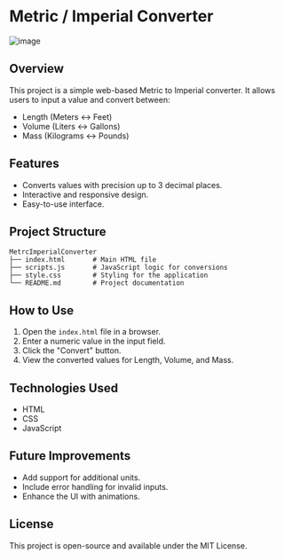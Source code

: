 # Metric / Imperial Converter
![image](https://github.com/user-attachments/assets/99659047-6a98-44da-861d-a0dfe5f4ea9e)


## Overview
This project is a simple web-based Metric to Imperial converter. It allows users to input a value and convert between:

- Length (Meters ↔ Feet)
- Volume (Liters ↔ Gallons)
- Mass (Kilograms ↔ Pounds)

## Features
- Converts values with precision up to 3 decimal places.
- Interactive and responsive design.
- Easy-to-use interface.

## Project Structure
```
MetrcImperialConverter
├── index.html       # Main HTML file
├── scripts.js       # JavaScript logic for conversions
├── style.css        # Styling for the application
└── README.md        # Project documentation
```

## How to Use
1. Open the `index.html` file in a browser.
2. Enter a numeric value in the input field.
3. Click the "Convert" button.
4. View the converted values for Length, Volume, and Mass.

## Technologies Used
- HTML
- CSS
- JavaScript

## Future Improvements
- Add support for additional units.
- Include error handling for invalid inputs.
- Enhance the UI with animations.

## License
This project is open-source and available under the MIT License.

